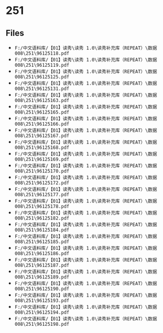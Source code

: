 # 251

## Files

- `F:/中文语料库/【01】读秀\读秀 1.0\读秀补充库（REPEAT）\数据008\251\96125118.pdf`
- `F:/中文语料库/【01】读秀\读秀 1.0\读秀补充库（REPEAT）\数据008\251\96125119.pdf`
- `F:/中文语料库/【01】读秀\读秀 1.0\读秀补充库（REPEAT）\数据008\251\96125125.pdf`
- `F:/中文语料库/【01】读秀\读秀 1.0\读秀补充库（REPEAT）\数据008\251\96125131.pdf`
- `F:/中文语料库/【01】读秀\读秀 1.0\读秀补充库（REPEAT）\数据008\251\96125163.pdf`
- `F:/中文语料库/【01】读秀\读秀 1.0\读秀补充库（REPEAT）\数据008\251\96125165.pdf`
- `F:/中文语料库/【01】读秀\读秀 1.0\读秀补充库（REPEAT）\数据008\251\96125166.pdf`
- `F:/中文语料库/【01】读秀\读秀 1.0\读秀补充库（REPEAT）\数据008\251\96125167.pdf`
- `F:/中文语料库/【01】读秀\读秀 1.0\读秀补充库（REPEAT）\数据008\251\96125168.pdf`
- `F:/中文语料库/【01】读秀\读秀 1.0\读秀补充库（REPEAT）\数据008\251\96125169.pdf`
- `F:/中文语料库/【01】读秀\读秀 1.0\读秀补充库（REPEAT）\数据008\251\96125170.pdf`
- `F:/中文语料库/【01】读秀\读秀 1.0\读秀补充库（REPEAT）\数据008\251\96125172.pdf`
- `F:/中文语料库/【01】读秀\读秀 1.0\读秀补充库（REPEAT）\数据008\251\96125177.pdf`
- `F:/中文语料库/【01】读秀\读秀 1.0\读秀补充库（REPEAT）\数据008\251\96125178.pdf`
- `F:/中文语料库/【01】读秀\读秀 1.0\读秀补充库（REPEAT）\数据008\251\96125182.pdf`
- `F:/中文语料库/【01】读秀\读秀 1.0\读秀补充库（REPEAT）\数据008\251\96125184.pdf`
- `F:/中文语料库/【01】读秀\读秀 1.0\读秀补充库（REPEAT）\数据008\251\96125185.pdf`
- `F:/中文语料库/【01】读秀\读秀 1.0\读秀补充库（REPEAT）\数据008\251\96125186.pdf`
- `F:/中文语料库/【01】读秀\读秀 1.0\读秀补充库（REPEAT）\数据008\251\96125187.pdf`
- `F:/中文语料库/【01】读秀\读秀 1.0\读秀补充库（REPEAT）\数据008\251\96125189.pdf`
- `F:/中文语料库/【01】读秀\读秀 1.0\读秀补充库（REPEAT）\数据008\251\96125190.pdf`
- `F:/中文语料库/【01】读秀\读秀 1.0\读秀补充库（REPEAT）\数据008\251\96125193.pdf`
- `F:/中文语料库/【01】读秀\读秀 1.0\读秀补充库（REPEAT）\数据008\251\96125194.pdf`
- `F:/中文语料库/【01】读秀\读秀 1.0\读秀补充库（REPEAT）\数据008\251\96125198.pdf`
